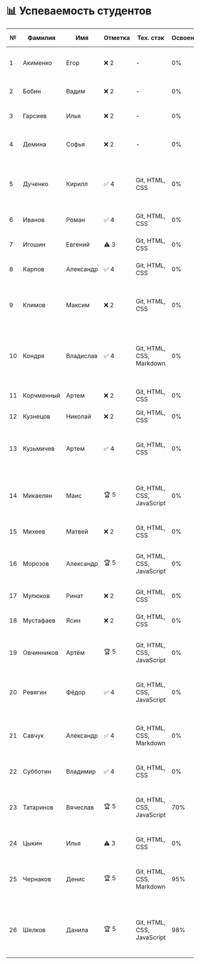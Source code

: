 # 📊 Успеваемость студентов

| № | Фамилия | Имя | Отметка | Тех. стэк | Освоение | Причина | Репозитории и задания |
|---|---------|-----|---------|-----------|----------|---------|----------------------|
| 1 | Акименко | Егор | ❌ 2 | - | 0% | Ничего не делал, сидел в телефоне | - |
| 2 | Бобин | Вадим | ❌ 2 | - | 0% | Пытался сделать, заболел | - |
| 3 | Гарсиев | Илья | ❌ 2 | - | 0% | Не был ни на одном занятии | - |
| 4 | Демина | Софья | ❌ 2 | - | 0% | Не была ни на одном занятии | - |
| 5 | Дученко | Кирилл | ✅ 4 | Git, HTML, CSS | 0% | Отказался от инд задания | 🔗 [Задание 1](https://github.com/Kestres/repositoriy) • [Задание 2](https://github.com/Kestres/Feroi) • [Задание 3](https://github.com/Kestres/my-first-projects) • [Задание 4](https://github.com/Kestres/task_2_1.html) • [Задание 5](https://github.com/Fedor815/Samurai) • [Задание 6](https://github.com/student2/task6) |
| 6 | Иванов | Роман | ✅ 4 | Git, HTML, CSS | 0% | Отказался от инд задания | - |
| 7 | Игошин | Евгений | ⚠️ 3 | Git, HTML, CSS | 0% | Пришел на два занятия | - |
| 8 | Карпов | Александр | ✅ 4 | Git, HTML, CSS | 0% | Отказался от инд задания | - |
| 9 | Климов | Максим | ❌ 2 | Git, HTML, CSS | 0% | Сидел в телефоне, прогулы, был на двух занятиях | - |
| 10 | Кондря | Владислав | ✅ 4 | Git, HTML, CSS, Markdown | 0% | Отказался от инд задания | 🔗 [Задание 1](https://github.com/MaskIllusion/my-first-project/blob/main/reports/01-preparation-report.md) • [Задание 2](https://github.com/MaskIllusion/my-first-project/blob/main/reports/02-local-repo-report.md) • [Задание 3](https://github.com/MaskIllusion/my-first-project/blob/main/reports/03-github-setup-report.md) • [Задание 4](https://github.com/MaskIllusion/my-first-project/blob/main/reports/04-teamwork-report.md) • [Задание 5](https://github.com/MaskIllusion/my-first-project/blob/main/reports/05-merge-report.md) • [Задание 6](https://github.com/MaskIllusion/my-first-project/blob/main/reports/06-final-report.md) • [Задание 7](https://github.com/MaskIllusion/my-first-project/blob/main/reports/%D0%A1%D1%80%D0%B0%D0%B2%D0%BD%D0%B5%D0%BD%D0%B8%D0%B5%20%D1%81%D1%80%D0%B5%D0%B4%20%D1%80%D0%B0%D0%B7%D1%80%D0%B0%D0%B1%D0%BE%D1%82%D0%BA%D0%B8%201%D0%A1%20%D0%B8%20VS%20Code.md) |
| 11 | Корчменный | Артем | ❌ 2 | Git, HTML, CSS | 0% | Не был ни на одном занятии | - |
| 12 | Кузнецов | Николай | ❌ 2 | Git, HTML, CSS | 0% | Ничего не сделал | - |
| 13 | Кузьмичев | Артем | ✅ 4 | Git, HTML, CSS | 0% | Болел, пришел 06.10 начал делать | 🔗 [Задание 1](https://github.com/shinsetsuwhy/allproject.git) • [Задание 2](https://github.com/shinsetsuwhy/allproject-1.git) • [Задание 3](https://github.com/shinsetsuwhy/allproject-2.git) • [Задание 4](https://github.com/shinsetsuwhy/allproject-3.git) • [Задание 5](https://github.com/shinsetsuwhy/allproject-4.git) • [Задание 6](https://github.com/shinsetsuwhy/allproject-5.git) |
| 14 | Микаелян | Маис | 🏆 5 | Git, HTML, CSS, JavaScript | 0% | Взял инд задание | 🔗 [Задание 1](https://github.com/mayis25/project-25is.git) • [Задание 2](https://github.com/mayis25/OBJV2.git) • [Задание 3](https://github.com/mayis25/Task-2.1.git) • [Задание 4](https://github.com/mayis25/my-first-project.git) • [Задание 5](https://github.com/mayis25/student-app-final.git) • [Задание 6](https://github.com/mayis25/Task-completion-structure.git) |
| 15 | Михеев | Матвей | ❌ 2 | Git, HTML, CSS | 0% | Пришел на одно занятие | - |
| 16 | Морозов | Александр | 🏆 5 | Git, HTML, CSS, JavaScript | 0% | Взял инд задание | 🔗 [Задание 1](https://github.com/Art-021/project-25.git) • [Задание 2](https://github.com/Art-021/RPS-1.git) • [Задание 3](https://github.com/Fram1se/task003.git) • [Задание 4](https://github.com/Art-021/report.git) • [Задание 5](https://github.com/Fram1se/task005.git) |
| 17 | Мулюков | Ринат | ❌ 2 | Git, HTML, CSS | 0% | Пришел на одно занятие | - |
| 18 | Мустафаев | Ясин | ❌ 2 | Git, HTML, CSS | 0% | Пришел на одно занятие | - |
| 19 | Овчинников | Артём | 🏆 5 | Git, HTML, CSS, JavaScript | 0% | Взял инд задание | 🔗 [Задание 1](https://github.com/Art-021/project-25.git) • [Задание 2](https://github.com/Art-021/RPS-1.git) • [Задание 3](https://github.com/Fram1se/task003.git) • [Задание 4](https://github.com/Art-021/report.git) • [Задание 5](https://github.com/Fram1se/task005.git) |
| 20 | Ревягин | Фёдор | ✅ 4 | Git, HTML, CSS, JavaScript | 0% | Отказался от инд задания | 🔗 [Задание 1](https://github.com/Fedor815/my-new-project.git) • [Задание 2](https://github.com/Fedor815/Ferrari.git) • [Задание 3](https://github.com/Fedor815/my-first-projec.git) • [Задание 4](https://github.com/Fedor815/html.git) • [Задание 5](https://github.com/Fedor815/Samurai.git) |
| 21 | Савчук | Александр | ✅ 4 | Git, HTML, CSS, Markdown | 0% | Отказался от инд задания | 🔗 [Задание 1](https://github.com/wfhalyava97-cpu/sttwt_our_repo.git) • [Задание 2](https://github.com/wfhalyava97-cpu/task_003.git) • [Задание 3](https://github.com/wfhalyava97-cpu/task-003.1.git) • [Задание 4](https://github.com/wfhalyava97-cpu/our_repo_7.git) • [Задание 5](https://github.com/wfhalyava97-cpu/Task-completion-structure.git) • [Задание 6](https://github.com/wfhalyava97-cpu/final-reports.git) |
| 22 | Субботин | Владимир | ✅ 4 | Git, HTML, CSS | 0% | Отказался от инд задания | - |
| 23 | Татаринов | Вячеслав | 🏆 5 | Git, HTML, CSS, JavaScript | 70% | Болел, делает | 🔗 [Задание 1](https://github.com/shinsetsuwhy/allproject.git) • [Задание 2](https://github.com/shinsetsuwhy/allproject-1.git) • [Задание 3](https://github.com/shinsetsuwhy/allproject-2.git) • [Задание 4](https://github.com/shinsetsuwhy/allproject-3.git) • [Задание 5](https://github.com/shinsetsuwhy/allproject-4.git) • [Задание 6](https://github.com/shinsetsuwhy/allproject-5.git) |
| 24 | Цыкин | Илья | ⚠️ 3 | Git, HTML, CSS | 0% | Болел, пришел старался | - |
| 25 | Чернаков | Денис | 🏆 5 | Git, HTML, CSS, Markdown | 95% | Взял инд задание | 🔗 [Задание 1](https://github.com/wfhalyava97-cpu/sttwt_our_repo.git) • [Задание 2](https://github.com/wfhalyava97-cpu/task_003.git) • [Задание 3](https://github.com/wfhalyava97-cpu/task-003.1.git) • [Задание 4](https://github.com/wfhalyava97-cpu/our_repo_7.git) • [Задание 5](https://github.com/wfhalyava97-cpu/Task-completion-structure.git) • [Задание 6](https://github.com/wfhalyava97-cpu/final-reports.git) |
| 26 | Шелков | Данила | 🏆 5 | Git, HTML, CSS, JavaScript | 98% | Взял инд задание | 🔗 [Задание 1](https://github.com/Dedyretti/Lprojec) • [Задание 2](https://github.com/Dedyretti/OBJV2) • [Задание 3](https://github.com/Dedyretti/Task-3) • [Задание 4](https://github.com/Dedyretti/my-first-project) • [Задание 5](https://github.com/Dedyretti/task-001) • [Задание 6](https://github.com/Dedyretti/Task-completion-structure) • [Задание 8](https://github.com/Dedyretti/final-reports) |


